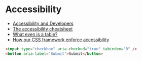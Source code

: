 # Accessibility

* [Accessibility and Developers](http://www.paulirish.com/2012/accessibility-and-developers/)
* [The accessibility cheatsheet](http://bitsofco.de/2015/the-accessibility-cheatsheet/)
* [What even is a table?](https://speakerdeck.com/edds/what-even-is-a-table-a-quick-look-at-accessibility-apis)
* [How our CSS framework enforce accessibility](http://www.ebaytechblog.com/2015/11/04/how-our-css-framework-helps-enforce-accessibility/)

```html
<input type="checkbox" aria-checked="true" tabindex="0" />
<button aria-label="Submit">Submit</button>
```